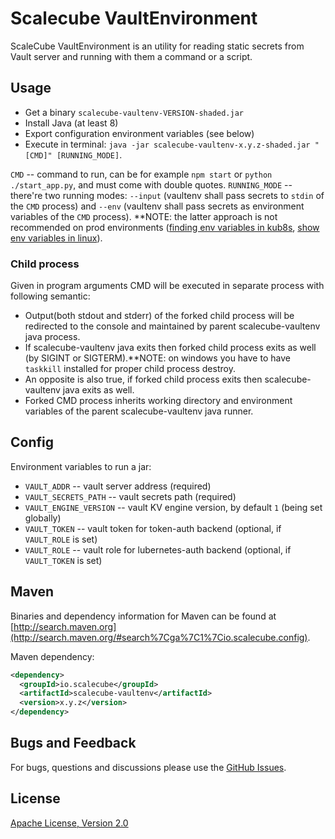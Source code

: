 # Scalecube VaultEnvironment

ScaleCube VaultEnvironment is an utility for reading static secrets from Vault server 
and running with them a command or a script. 

## Usage

- Get a binary `scalecube-vaultenv-VERSION-shaded.jar`
- Install Java (at least 8)
- Export configuration environment variables (see below) 
- Execute in terminal: `java -jar scalecube-vaultenv-x.y.z-shaded.jar "[CMD]" [RUNNING_MODE]`.

`CMD` -- command to run, can be for example `npm start` or `python ./start_app.py`, 
and must come with double quotes. 
`RUNNING_MODE` -- there're two running modes: `--input` (vaultenv shall pass secrets to `stdin` of the `CMD` process) and `--env` (vaultenv shall pass secrets as environment variables of the `CMD` process). **NOTE: the latter approach is not recommended on prod environments ([finding env variables in kub8s](https://blog.nillsf.com/index.php/2020/02/24/dont-use-environment-variables-in-kubernetes-to-consume-secrets/), [show env variables in linux](https://ma.ttias.be/show-the-environment-variables-of-a-running-process-in-linux/)).

### Child process

Given in program arguments CMD will be executed in separate process with following semantic: 
- Output(both stdout and stderr) of the forked child process will be redirected to the console 
and maintained by parent scalecube-vaultenv java process.
- If scalecube-vaultenv java exits then forked child process exits as well (by SIGINT or SIGTERM).**NOTE: on windows you have to have `taskkill` installed for proper child process destroy. 
- An opposite is also true, if forked child process exits then scalecube-vaultenv java exits as well.
- Forked CMD process inherits working directory and environment variables of the parent scalecube-vaultenv java runner.

## Config

Environment variables to run a jar: 

- `VAULT_ADDR` -- vault server address (required)
- `VAULT_SECRETS_PATH` -- vault secrets path (required)
- `VAULT_ENGINE_VERSION` -- vault KV engine version, by default `1` (being set globally)
- `VAULT_TOKEN` -- vault token for token-auth backend (optional, if `VAULT_ROLE` is set)
- `VAULT_ROLE` -- vault role for lubernetes-auth backend (optional, if `VAULT_TOKEN` is set)

## Maven 

Binaries and dependency information for Maven can be found at 
[http://search.maven.org](http://search.maven.org/#search%7Cga%7C1%7Cio.scalecube.config).

Maven dependency: 

``` xml
<dependency>
  <groupId>io.scalecube</groupId>
  <artifactId>scalecube-vaultenv</artifactId>
  <version>x.y.z</version>
</dependency>
```

## Bugs and Feedback

For bugs, questions and discussions please use the [GitHub Issues](https://github.com/scalecube/scalecube-vaultenv/issues).

## License

[Apache License, Version 2.0](https://github.com/scalecube/scalecube-vaultenv/blob/master/LICENSE.txt)
